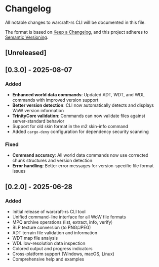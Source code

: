 # Changelog

All notable changes to warcraft-rs CLI will be documented in this file.

The format is based on [Keep a Changelog](https://keepachangelog.com/en/1.0.0/),
and this project adheres to [Semantic Versioning](https://semver.org/spec/v2.0.0.html).

## [Unreleased]

## [0.3.0] - 2025-08-07

### Added

- **Enhanced world data commands**: Updated ADT, WDT, and WDL commands with improved version support
- **Better version detection**: CLI now automatically detects and displays WoW version information
- **TrinityCore validation**: Commands can now validate files against server-standard behavior
- Support for old skin format in the m2 skin-info command
- Added `cargo-deny` configuration for dependency security scanning

### Fixed

- **Command accuracy**: All world data commands now use corrected chunk structures and version detection
- **Error handling**: Better error messages for version-specific file format issues

## [0.2.0] - 2025-06-28

### Added

- Initial release of warcraft-rs CLI tool
- Unified command-line interface for all WoW file formats
- MPQ archive operations (list, extract, info, verify)
- BLP texture conversion (to PNG/JPEG)
- ADT terrain file validation and information
- WDT map file analysis
- WDL low-resolution data inspection
- Colored output and progress indicators
- Cross-platform support (Windows, macOS, Linux)
- Comprehensive help and examples
